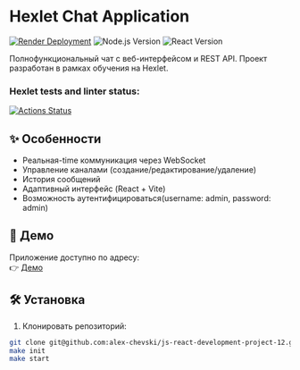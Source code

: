 # Hexlet Chat Application

[![Render Deployment](https://img.shields.io/badge/Render-Deployed-success)](https://chat-development.onrender.com/)
![Node.js Version](https://img.shields.io/badge/Node.js-20.x-green)
![React Version](https://img.shields.io/badge/React-18.x-blue)

Полнофункциональный чат с веб-интерфейсом и REST API. Проект разработан в рамках обучения на Hexlet.

### Hexlet tests and linter status:
[![Actions Status](https://github.com/alex-chevski/js-react-development-project-12/actions/workflows/hexlet-check.yml/badge.svg)](https://github.com/alex-chevski/js-react-development-project-12/actions)

## ✨ Особенности

- Реальная-time коммуникация через WebSocket
- Управление каналами (создание/редактирование/удаление)
- История сообщений
- Адаптивный интерфейс (React + Vite)
- Возможность аутентифицироваться(username: admin, password: admin)

## 🚀 Демо

Приложение доступно по адресу:  
👉 [Демо](https://chat-development.onrender.com/)

## 🛠 Установка

1. Клонировать репозиторий:
```bash
git clone git@github.com:alex-chevski/js-react-development-project-12.git
make init
make start
